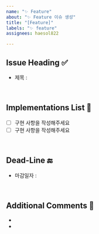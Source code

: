```yaml
---
name: "✨ Feature"
about: "✨ Feature 이슈 생성"
title: "[Feature]"
labels: "✨ feature"
assignees: haesol822

---
```


## Issue Heading ✅

- 제목 : 

<br/>

## Implementations List 📄

- [ ] 구현 사항을 작성해주세요
- [ ] 구현 사항을 작성해주세요

<br/>

## Dead-Line 🔚

- 마감일자 : 

<br/>

## Additional Comments 💬

-
-
<br/>
